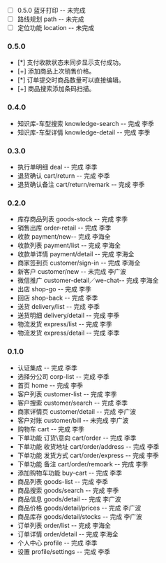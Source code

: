 
- [ ] 0.5.0 蓝牙打印 -- 未完成
- [ ] 路线规划 path -- 未完成 
- [ ] 定位功能 location -- 未完成

### 0.5.0
* [*] 支付收款状态未同步显示支付成功。
* [+] 添加商品上次销售价格。
* [*] 订单提交时商品数量可以直接编辑。
* [+] 商品搜索添加条码扫描。 

### 0.4.0

* 知识库-车型搜索 knowledge-search -- 完成 李季
* 知识库-车型详情 knowledge-detail -- 完成 李季

### 0.3.0

* 执行单明细 deal -- 完成 李季
* 退货确认 cart/return -- 完成 李季
* 退货确认备注 cart/return/remark -- 完成 李季

### 0.2.0

* 库存商品列表 goods-stock -- 完成 李季
* 销售出库 order-retail -- 完成 李季
* 收款 payment/new-- 完成 李海全
* 收款列表 payment/list -- 完成 李海全
* 收款单详情 payment/detail -- 完成 李海全
* 商家签到页 customer/sign-in -- 完成 李海全
* 新客户 customer/new -- 未完成 李广波
* 微信推广 customer-detail／we-chat-- 完成 李海全
* 出店 shop-go -- 完成 李季
* 回店 shop-back -- 完成 李季
* 送货 delivery/list -- 完成 李季
* 送货明细 delivery/detail -- 完成 李季
* 物流发货 express/list -- 完成 李季
* 物流发货 express/detail -- 完成 李季

### 0.1.0

* 认证集成 -- 完成 李季
* 选择分公司 corp-list -- 完成 李季
* 首页 home -- 完成 李季
* 客户列表 customer-list -- 完成 李季
* 客户搜索 customer/search -- 完成 李季
* 商家详情页 customer/detail -- 完成 李广波
* 客户对账 customer/bill -- 未完成 李广波
* 购物车 cart -- 完成 李季
* 下单功能 订货\意向 cart/order -- 完成 李季
* 下单功能 收货地址 cart/order/address -- 完成 李季
* 下单功能 发货方式 cart/order/express -- 完成 李季
* 下单功能 备注 cart/order/remoark -- 完成 李季
* 添加购物车功能 buy-cart -- 完成 李季
* 商品列表 goods-list -- 完成 李季
* 商品搜索 goods/search -- 完成 李季
* 商品信息 goods/detail -- 完成 李广波
* 商品价格 goods/detail/prices -- 完成 李广波
* 商品库存 goods/detail/stocks -- 完成 李广波
* 订单列表 order/list -- 完成 李海全
* 订单详情 order/detail -- 完成 李海全
* 个人中心 profile -- 完成 李季
* 设置 profile/settings -- 完成 李季
